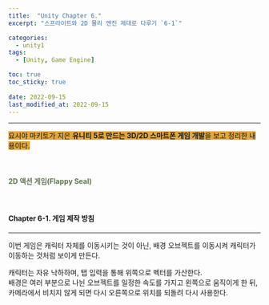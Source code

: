 ```yaml
---
title:  "Unity Chapter 6."
excerpt: "스프라이트와 2D 물리 엔진 제대로 다루기 `6-1`"

categories:
  - unity1
tags:
  - [Unity, Game Engine]

toc: true
toc_sticky: true
 
date: 2022-09-15
last_modified_at: 2022-09-15
---
```

---
<span style="background-color:#E2A63B">요시야 마키토가 지은 **유니티 5로 만드는 3D/2D 스마트폰 게임 개발**을 보고 정리한 내용이다.</span>  
<br>
<br>
<br> 
**<span style="color:#5E784F">2D 액션 게임(Flappy Seal)</span>**  
<br>
<br>

#### Chapter 6-1. 게임 제작 방침  
---

이번 게임은 캐릭터 자체를 이동시키는 것이 아닌, 배경 오브젝트를 이동시켜 캐릭터가 이동하는 것처럼 보이게 만든다.  

캐릭터는 자유 낙하하며, 탭 입력을 통해 위쪽으로 벡터를 가산한다.  
배경은 여러 부분으로 나뉜 오브젝트를 일정한 속도를 가지고 왼쪽으로 움직이게 한 뒤, 카메라에서 비치지 않게 되면 다시 오른쪽으로 위치를 되돌려 다시 사용한다.  
